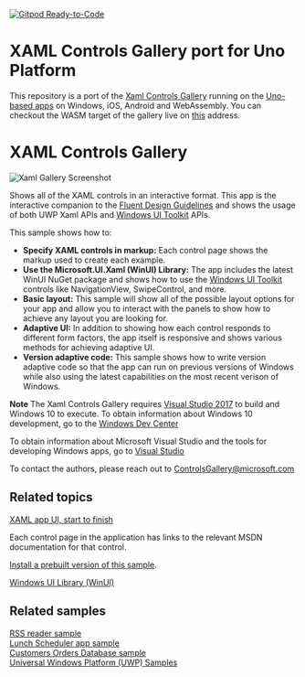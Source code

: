 [![Gitpod Ready-to-Code](https://img.shields.io/badge/Gitpod-Ready--to--Code-blue?logo=gitpod)](https://gitpod.io/#https://github.com/microsoft/Xaml-Controls-Gallery) 

# XAML Controls Gallery port for Uno Platform

This repository is a port of the [Xaml Controls Gallery](https://github.com/Microsoft/Xaml-Controls-Gallery) running on the [Uno-based apps](http://platform.uno) on Windows, iOS, Android and WebAssembly.
You can checkout the WASM target of the gallery live on [this](https://xamlcontrolsgallery.platform.uno) address.

# XAML Controls Gallery

![Xaml Gallery Screenshot](README_Images/XamlGalleryLanding.PNG)

Shows all of the XAML controls in an interactive format. This app is the interactive companion to the [Fluent Design Guidelines](https://docs.microsoft.com/en-us/windows/uwp/design/basics/) and shows the usage of both UWP Xaml APIs and [Windows UI Toolkit](https://docs.microsoft.com/en-us/uwp/toolkits/winui/) APIs. 

This sample shows how to:

- **Specify XAML controls in markup:** Each control page shows the markup used to create each example.
- **Use the Microsoft.UI.Xaml (WinUI) Library:** The app includes the latest WinUI NuGet package and shows how to use the [Windows UI Toolkit](https://docs.microsoft.com/en-us/uwp/toolkits/winui/) controls like NavigationView, SwipeControl, and more.
- **Basic layout:** This sample will show all of the possible layout options for your app and allow you to interact with the panels to show how to achieve any layout you are looking for.
- **Adaptive UI:** In addition to showing how each control responds to different form factors, the app itself is responsive and shows various methods for achieving adaptive UI.
- **Version adaptive code:** This sample shows how to write version adaptive code so that the app can run on previous versions of Windows while also using the latest capabilities on the most recent verison of Windows.

**Note** The Xaml Controls Gallery requires [Visual Studio 2017](http://go.microsoft.com/fwlink/?LinkID=532422) to build and Windows 10 to execute.
To obtain information about Windows 10 development, go to the [Windows Dev Center](http://go.microsoft.com/fwlink/?LinkID=532421)

To obtain information about Microsoft Visual Studio and the tools for developing Windows apps, go to [Visual Studio](http://go.microsoft.com/fwlink/?LinkID=532422)

To contact the authors, please reach out to ControlsGallery@microsoft.com

## Related topics

[XAML app UI, start to finish](http://msdn.microsoft.com/library/windows/apps/dn263191.aspx)  

Each control page in the application has links to the relevant MSDN documentation for that control.

[Install a prebuilt version of this sample](https://www.microsoft.com/store/productId/9MSVH128X2ZT).

[Windows UI Library (WinUI)](https://docs.microsoft.com/en-us/uwp/toolkits/winui/)

## Related samples

[RSS reader sample](https://github.com/Microsoft/Windows-appsample-rssreader)  
[Lunch Scheduler app sample](https://github.com/Microsoft/Windows-appsample-lunch-scheduler)  
[Customers Orders Database sample](https://github.com/Microsoft/Windows-appsample-customers-orders-database)  
[Universal Windows Platform (UWP) Samples](https://github.com/Microsoft/Windows-universal-samples/tree/dev)
